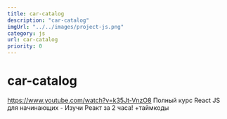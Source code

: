 ```yaml
---
title: car-catalog
description: "car-catalog"
imgUrl: "../../images/project-js.png"
category: js
url: car-catalog
priority: 0
---
```


# car-catalog

https://www.youtube.com/watch?v=k35Jt-VnzO8
Полный курс React JS для начинающих - Изучи Реакт за 2 часа! +таймкоды
